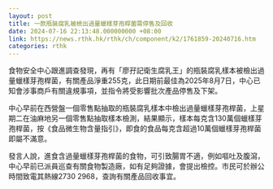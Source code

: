 ```yaml
---
layout: post
title: 一款瓶裝腐乳被檢出過量蠟樣芽孢桿菌需停售及回收
date: 2024-07-16 22:13:48.000000000 +08:00
link: https://news.rthk.hk/rthk/ch/component/k2/1761859-20240716.htm
categories: rthk
---
```


食物安全中心跟進調查發現，再有「廖孖記衛生腐乳王」的瓶裝腐乳樣本被檢出過量蠟樣芽孢桿菌，有關產品淨重255克，此日期前最佳為2025年8月7日，中心已知會涉事商戶有關違規事項，並指令將受影響批次產品停售及下架。

中心早前在西營盤一個零售點抽取的瓶裝腐乳樣本中檢出過量蠟樣芽孢桿菌，上星期二在油麻地另一個零售點抽取樣本檢測，結果顯示，樣本每克含130萬個蠟樣芽孢桿菌，按《食品微生物含量指引》，即食的食品每克含超過10萬個蠟樣芽孢桿菌即屬不滿意。

發言人說，進食含過量蠟樣芽孢桿菌的食物，可引致腸胃不適，例如嘔吐及腹瀉，中心早前已派員巡查有關食物製造廠，如有足夠證據，會提出檢控。市民可於辦公時間致電其熱線2730 2968，查詢有關產品回收事宜。
